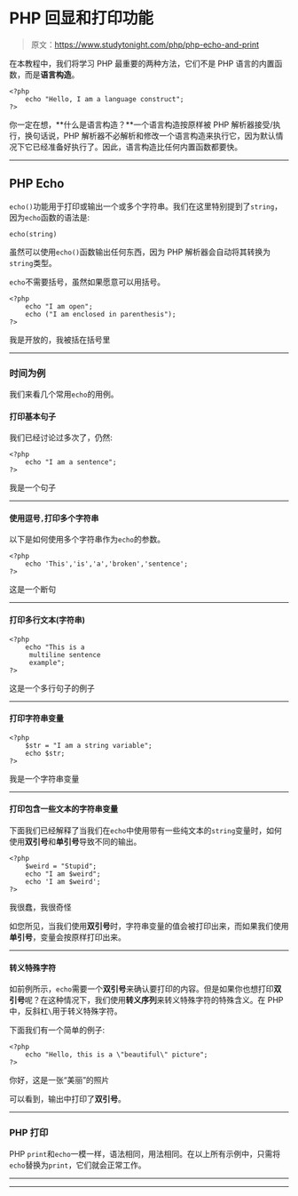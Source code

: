 # PHP 回显和打印功能

> 原文：<https://www.studytonight.com/php/php-echo-and-print>

在本教程中，我们将学习 PHP 最重要的两种方法，它们不是 PHP 语言的内置函数，而是**语言构造**。

```
<?php
    echo "Hello, I am a language construct";
?>
```

你一定在想，**什么是语言构造？**一个语言构造按原样被 PHP 解析器接受/执行，换句话说，PHP 解析器不必解析和修改一个语言构造来执行它，因为默认情况下它已经准备好执行了。因此，语言构造比任何内置函数都要快。

* * *

## PHP Echo

`echo()`功能用于打印或输出一个或多个字符串。我们在这里特别提到了`string`，因为`echo`函数的语法是:

```
echo(string)
```

虽然可以使用`echo()`函数输出任何东西，因为 PHP 解析器会自动将其转换为`string`类型。

`echo`不需要括号，虽然如果愿意可以用括号。

```
<?php
    echo "I am open";
    echo ("I am enclosed in parenthesis");
?>
```

我是开放的，我被括在括号里

* * *

### 时间为例

我们来看几个常用`echo`的用例。

#### 打印基本句子

我们已经讨论过多次了，仍然:

```
<?php
    echo "I am a sentence";
?>
```

我是一个句子

* * *

#### 使用逗号`,`打印多个字符串

以下是如何使用多个字符串作为`echo`的参数。

```
<?php
    echo 'This','is','a','broken','sentence';
?>
```

这是一个断句

* * *

#### 打印多行文本(字符串)

```
<?php
    echo "This is a
     multiline sentence
     example";
?>
```

这是一个多行句子的例子

* * *

#### 打印字符串变量

```
<?php
    $str = "I am a string variable";
    echo $str;
?>
```

我是一个字符串变量

* * *

#### 打印包含一些文本的字符串变量

下面我们已经解释了当我们在`echo`中使用带有一些纯文本的`string`变量时，如何使用**双引号**和**单引号**导致不同的输出。

```
<?php
    $weird = "Stupid";
    echo "I am $weird";
    echo 'I am $weird';
?>
```

我很蠢，我很奇怪

如您所见，当我们使用**双引号**时，字符串变量的值会被打印出来，而如果我们使用**单引号**，变量会按原样打印出来。

* * *

#### 转义特殊字符

如前例所示，`echo`需要一个**双引号**来确认要打印的内容。但是如果你也想打印**双引号**呢？在这种情况下，我们使用**转义序列**来转义特殊字符的特殊含义。在 PHP 中，反斜杠`\`用于转义特殊字符。

下面我们有一个简单的例子:

```
<?php
    echo "Hello, this is a \"beautiful\" picture";
?>
```

你好，这是一张“美丽”的照片

可以看到，输出中打印了**双引号**。

* * *

### PHP 打印

PHP `print`和`echo`一模一样，语法相同，用法相同。在以上所有示例中，只需将`echo`替换为`print`，它们就会正常工作。

* * *

* * *